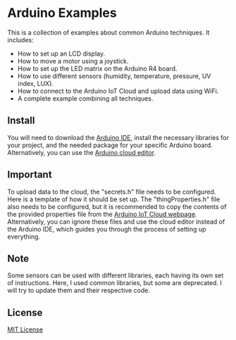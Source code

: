 # Arduino Examples

This is a collection of examples about common Arduino techniques. It includes:
- How to set up an LCD display.
- How to move a motor using a joystick.
- How to set up the LED matrix on the Arduino R4 board.
- How to use different sensors (humidity, temperature, pressure, UV index, LUX).
- How to connect to the Arduino IoT Cloud and upload data using WiFi.
- A complete example combining all techniques.


## Install

You will need to download the [Arduino IDE](https://www.arduino.cc/en/software), install the necessary libraries for your project, and the needed package for your specific Arduino board. Alternatively, you can use the [Arduino cloud editor](https://cloud.arduino.cc/).


## Important

To upload data to the cloud, the "secrets.h" file needs to be configured. Here is a template of how it should be set up. The "thingProperties.h" file also needs to be configured, but it is recommended to copy the contents of the provided properties file from the [Arduino IoT Cloud webpage](https://cloud.arduino.cc/). Alternatively, you can ignore these files and use the cloud editor instead of the Arduino IDE, which guides you through the process of setting up everything.


## Note

Some sensors can be used with different libraries, each having its own set of instructions. Here, I used common libraries, but some are deprecated. I will try to update them and their respective code.


## License

[MIT License](LICENSE)